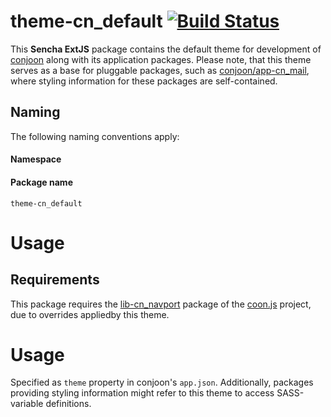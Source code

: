 # theme-cn_default  [![Build Status](https://travis-ci.org/conjoon/theme-cn_default.svg?branch=master)](https://travis-ci.org/conjoon/theme-cn_default)
This **Sencha ExtJS** package contains the default theme for development of [conjoon](https://github.com/conjoon) along
with its application packages.
Please note, that this theme serves as a base for pluggable packages, such as 
[conjoon/app-cn_mail](https://github.com/conjoon/app-cn_mail), where styling information for these 
packages are self-contained.


## Naming
The following naming conventions apply:

#### Namespace
#### Package name
`theme-cn_default`

# Usage
## Requirements
This package requires the [lib-cn_navport](https://github.com/coon-js/lib-cn_navport) package of the [coon.js](https://github.com/coon-js) project,
due to overrides appliedby this theme.

# Usage
Specified as ```theme``` property in conjoon's ```app.json```.
Additionally, packages providing styling information might refer to this theme
to access SASS-variable definitions.